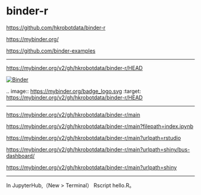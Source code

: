 # binder-r


https://github.com/hkrobotdata/binder-r


https://mybinder.org/


https://github.com/binder-examples


-----------------------------------------------------------------------------------------


https://mybinder.org/v2/gh/hkrobotdata/binder-r/HEAD

[![Binder](https://mybinder.org/badge_logo.svg)](https://mybinder.org/v2/gh/hkrobotdata/binder-r/HEAD)

.. image:: https://mybinder.org/badge_logo.svg
 :target: https://mybinder.org/v2/gh/hkrobotdata/binder-r/HEAD



-----------------------------------------------------------------------------------------



https://mybinder.org/v2/gh/hkrobotdata/binder-r/main

https://mybinder.org/v2/gh/hkrobotdata/binder-r/main?filepath=index.ipynb

https://mybinder.org/v2/gh/hkrobotdata/binder-r/main?urlpath=rstudio


https://mybinder.org/v2/gh/hkrobotdata/binder-r/main?urlpath=shiny/bus-dashboard/

https://mybinder.org/v2/gh/hkrobotdata/binder-r/main?urlpath=shiny

----------------------------------------------------------------------------------------------------------------

In JupyterHub,（New > Terminal） Rscript hello.R。
